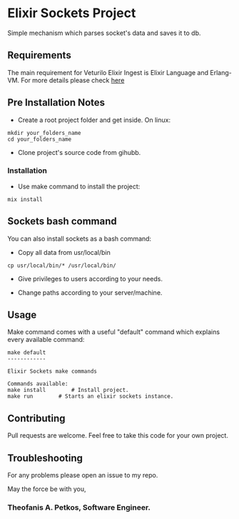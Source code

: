 # Elixir Sockets Project
Simple mechanism which parses socket's data and saves it to db.

## Requirements
The main requirement for Veturilo Elixir Ingest is Elixir Language and Erlang-VM. For more details please check [here](https://elixir-lang.org/install.html)

## Pre Installation Notes

* Create a root project folder and get inside. On linux:
```
mkdir your_folders_name
cd your_folders_name
```
* Clone project's source code from gihubb.

### Installation

* Use make command to install the project:
```
mix install
```

## Sockets bash command

You can also install sockets as a bash command:

* Copy all data from usr/local/bin
```
cp usr/local/bin/* /usr/local/bin/
```

* Give privileges to users according to your needs.

* Change paths according to your server/machine.

## Usage

Make command comes with a useful "default" command which explains every available command:
```
make default
------------

Elixir Sockets make commands

Commands available:
make install		# Install project.
make run		# Starts an elixir sockets instance.
```

## Contributing

Pull requests are welcome. Feel free to take this code for your own project.

## Troubleshooting

For any problems please open an issue to my repo.

May the force be with you,
### Theofanis A. Petkos, Software Engineer.